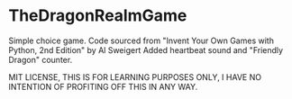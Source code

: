 # TheDragonRealmGame
Simple choice game. Code sourced from "Invent Your Own Games with Python, 2nd Edition" by Al Sweigert
Added heartbeat sound and "Friendly Dragon" counter.

MIT LICENSE,
THIS IS FOR LEARNING PURPOSES ONLY, I HAVE NO INTENTION OF PROFITING OFF THIS IN ANY WAY.

